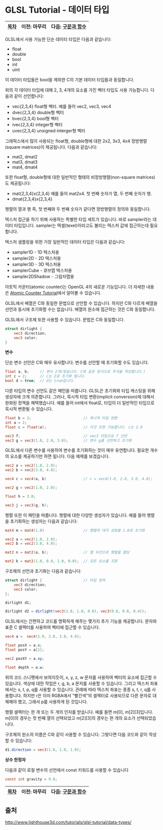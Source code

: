 # GLSL Tutorial - 데이터 타입

| [목차](../../README.md) | 이전: 마무리 | 다음: [구문과 함수](../16_statements_and_functions/16_statements_and_functions.md) |
| :---------------------- | -----------: | ----------------: |

GLSL에서 사용 가능한 단순 데이터 타입은 다음과 같습니다:

- float
- double
- bool
- int
- uint

이 데이터 타입들은 bool을 제외한 C의 기본 데이터 타입들과 동일합니다.

위의 각 데이터 타입에 대해 2, 3, 4개의 요소를 가진 벡터 타입도 사용 가능합니다. 다음과 같이 선언합니다:

- vec{2,3,4} float형 벡터. 예를 들어 vec2, vec3, vec4
- dvec{2,3,4} double형 벡터
- bvec{2,3,4} bool형 벡터
- ivec{2,3,4} integer형 벡터
- uvec{2,3,4} unsigned interger형 벡터

그래픽스에서 많이 사용되는 float형, double형에 대한 2x2, 3x3, 4x4 정방행렬(square matrices)이 제공됩니다. 다음과 같습니다:

- mat2, dmat2
- mat3, dmat3
- mat4, dmat4

또한 float형, double형에 대한 일반적인 형태의 비정방행렬(non-square matrices)도 제공됩니다:

- mat{2,3,4}x{2,3,4} 예를 들어 mat2x4. 첫 번째 숫자가 열, 두 번째 숫자가 행.
- dmat{2,3,4}x{2,3,4}

행렬의 열과 행 즉, 첫 번째와 두 번째 숫자가 같다면 정방행렬의 정의와 동일합니다.

텍스처 접근을 하기 위해 사용하는 특별한 타입 세트가 있습니다. 바로 sampler라는 데이터 타입입니다. sampler는 텍셀(texel)이라고도 불리는 텍스처 값에 접근하는데 필요합니다.

텍스처 샘플링을 위한 가장 일반적인 데이터 타입은 다음과 같습니다:

- sampler1D - 1D 텍스처용
- sampler2D - 2D 텍스처용
- sampler3D - 3D 텍스처용
- samplerCube - 큐브맵 텍스처용
- sampler2DShadow - 그림자맵용

아토믹 카운터(atomic counter)는 OpenGL 4의 새로운 기능입니다. 더 자세한 내용은 [Atomic Counter Tutorial](http://www.lighthouse3d.com/tutorials/opengl-atomic-counters/)에서 알아볼 수 있습니다.

GLSL에서 배열은 C와 동일한 문법으로 선언할 수 있습니다. 하지만 C와 다르게 배열을 선언과 동시에 초기화할 수는 없습니다. 배열의 원소에 접근하는 것은 C와 동일합니다.

GLSL에서 구조체 또한 사용할 수 있습니다. 문법은 C와 동일합니다.

```glsl
struct dirlight {
    vec3 direction;
    vec3 color;
}
```

**변수**

단순 변수 선언은 C와 매우 유사합니다. 변수를 선언할 때 초기화할 수도 있습니다.

```glsl
float a, b;     // 변수 2개(맞습니다. C와 같은 방식으로 주석을 작성합니다.)
int c = 2;      // c는 2로 초기화 됩니다.
bool d = true;  // d는 true입니다.
```

다른 타입의 변수 선언도 같은 패턴을 따릅니다. GLSL은 초기화와 타입 캐스팅을 위해 생성자에 크게 의존합니다. 그러나, 묵시적 타입 변환(implicit conversion)에 대해서 완화된 정책을 채택했습니다. 예를 들어 int에서 float로, 타입이 더 일반적인 타입으로 묵시적 변환될 수 있습니다.

```glsl
float b = 2;                        // 묵시적 타입 변환
int a = 2;
float c = float(a);                 // 이것 또한 가능합니다. c는 2.0

vec3 f;                             // vec3 타입으로 f 선언
vec3 g = vec3(1.0, 2.0, 3.0);       // 변수 g를 선언하고 초기화
```

GLSL에서 다른 변수를 사용하여 변수를 초기화하는 것이 매우 유연합니다. 필요한 개수의 요소를 제공하기만 하면 됩니다. 다음 예제를 보겠습니다.

```glsl
vec2 a = vec2(1.0, 2.0);
vec2 b = vec2(3.0, 4.0);

vec4 c = vec4(a, b)                 // c = vec4(1.0, 2.0, 3.0, 4.0);

vec2 g = vec2(1.0, 2.0);

float h = 3.0;

vec3 j = vec3(g, h);
```

행렬 또한 이 패턴을 따릅니다. 행렬에 대한 다양한 생성자가 있습니다. 예를 들어 행렬을 초기화하는 생성자는 다음과 같습니다:

```glsl
mat4 m = mat4(1.0)                  // 행렬의 대각 성분을 1.0로 초기화

vec2 a = vec2(1.0, 2.0);
vec2 b = vec2(3.0, 4.0);

mat2 n = mat2(a, b);                // 열 우선으로 행렬을 할당

mat2 k = mat2(1.0, 0.0, 1.0, 0.0);  // 모든 요소를 지정
```

구조체의 선언과 초기화는 다음과 같습니다:

```glsl
struct dirlight {                   // 타입 정의
    vec3 direction;
    vec3 color;
};

dirlight d1;

dirlight d2 = dirlight(vec3(1.0, 1.0, 0.0), vec3(0.8, 0.8, 0.4));
```

GLSL에서는 간편하고 코드를 명확하게 해주는 몇가지 추가 기능을 제공합니다. 문자와 표준 C 셀렉터를 사용하여 벡터에 접근할 수 있습니다.

```glsl
vec4 a =  vec4(1.0, 2.0, 3.0, 4.0);

float posX = a.x;
float posY = a[1];

vec2 posXY = a.xy;

float depth = a.w;
```

위의 코드 스니펫에서 보여지듯이, x, y, z, w 문자를 사용하여 벡터의 요소에 접근할 수 있습니다. 색상에 대한 작업은 r, g, b, a 문자를 사용할 수 있습니다. 그리고 텍스처 좌표에서는 s, t, p, q를 사용할 수 있습니다. 관례에 따라 텍스처 좌표는 종종 s, t, r, q를 사용합니다. 하지만 r은 이미 RGBA에서 "빨간색"의 셀렉터로 사용되므로 다른 문자로 대체해야 했고, 그래서 p를 사용하게 된 것입니다.

행렬 셀렉터는 한 개 또는 두 개의 인자를 받습니다. 예를 들면 m[0], m[2][3]입니다. m[0]의 경우는 첫 번째 열이 선택되었고 m[2][3]의 경우는 한 개의 요소가 선택되었습니다.

구조체의 원소의 이름은 C와 같이 사용할 수 있습니다. 그렇다면 다음 코드와 같이 작성할 수 있습니다:

```glsl
d1.direction = vec3(1.0, 1.0, 1.0);
```

**상수 한정자**

다음과 같이 로컬 변수의 선언에서 const 키워드를 사용할 수 있습니다

```glsl
const int gravity = 9.8;
```

| [목차](../../README.md) | 이전: 마무리 | 다음: [구문과 함수](../16_statements_and_functions/16_statements_and_functions.md) |
| :---------------------- | -----------: | ----------------: |
## 출처

http://www.lighthouse3d.com/tutorials/glsl-tutorial/data-types/
